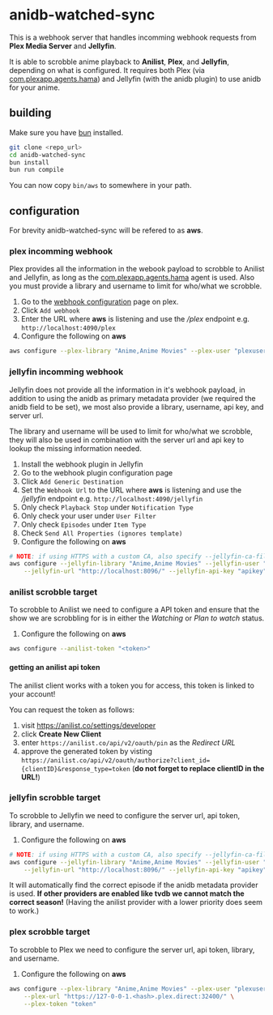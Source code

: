 # anidb-watched-sync
This is a webhook server that handles incomming webhook requests from **Plex Media Server** and **Jellyfin**.

It is able to scrobble anime playback to **Anilist**, **Plex**, and **Jellyfin**, depending on what is configured. It requires both Plex (via [com.plexapp.agents.hama](https://github.com/ZeroQI/Hama.bundle)) and Jellyfin (with the anidb plugin) to use anidb for your anime.

## building

Make sure you have [bun](https://github.com/oven-sh/bun/) installed. 

```bash
git clone <repo_url>
cd anidb-watched-sync
bun install
bun run compile
```

You can now copy `bin/aws` to somewhere in your path.


## configuration

For brevity anidb-watched-sync will be refered to as **aws**.

### plex incomming webhook

Plex provides all the information in the webook payload to scrobble to Anilist and Jellyfin, as long as the [com.plexapp.agents.hama](https://github.com/ZeroQI/Hama.bundle) agent is used. Also you must provide a library and username to limit for who/what we scrobble.

1. Go to the [webhook configuration](https://app.plex.tv/desktop/#!/settings/webhooks) page on plex.
2. Click `Add webhook`
3. Enter the URL where **aws** is listening and use the */plex* endpoint e.g. `http://localhost:4090/plex`
4. Configure the following on **aws**
```bash
aws configure --plex-library "Anime,Anime Movies" --plex-user "plexuser"
```

### jellyfin incomming webhook

Jellyfin does not provide all the information in it's webhook payload, in addition to using the anidb as primary metadata provider (we required the anidb field to be set), we most also provide a library, username, api key, and server url.

The library and username will be used to limit for who/what we scrobble, they will also be used in combination with the server url and api key to lookup the missing information needed.

1. Install the webhook plugin in Jellyfin
2. Go to the webhook plugin configuration page
3. Click `Add Generic Destination`
4. Set the `Webhook Url` to the URL where **aws** is listening and use the */jellyfin* endpoint e.g. `http://localhost:4090/jellyfin`
5. Only check `Playback Stop` under `Notification Type`
6. Only check your user under `User Filter`
7. Only check `Episodes` under `Item Type`
8. Check `Send All Properties (ignores template)`
9. Configure the following on **aws**
```bash
# NOTE: if using HTTPS with a custom CA, also specify --jellyfin-ca-file
aws configure --jellyfin-library "Anime,Anime Movies" --jellyfin-user "jellyfinuser" \
	--jellyfin-url "http://localhost:8096/" --jellyfin-api-key "apikey"
```

### anilist scrobble target

To scrobble to Anilist we need to configure a API token and ensure that the show we are scrobbling for is in either the *Watching* or *Plan to watch* status.

1. Configure the following on **aws**
```bash
aws configure --anilist-token "<token>"
```

#### getting an anilist api token
The anilist client works with a token you for access, this token is linked to your account!

You can request the token as follows:
1. visit https://anilist.co/settings/developer
2. click **Create New Client**
3. enter `https://anilist.co/api/v2/oauth/pin` as the *Redirect URL*
4. approve the generated token by visting `https://anilist.co/api/v2/oauth/authorize?client_id={clientID}&response_type=token` (**do not forget to replace clientID in the URL!**)

### jellyfin scrobble target

To scrobble to Jellyfin we need to configure the server url, api token, library, and username.

1. Configure the following on **aws**
```bash
# NOTE: if using HTTPS with a custom CA, also specify --jellyfin-ca-file
aws configure --jellyfin-library "Anime,Anime Movies" --jellyfin-user "jellyfinuser" \
	--jellyfin-url "http://localhost:8096/" --jellyfin-api-key "apikey"
```

It will automatically find the correct episode if the anidb metadata provider is used. **If other providers are enabled like tvdb we cannot match the correct season!** (Having the anilist provider with a lower priority does seem to work.)


### plex scrobble target

To scrobble to Plex we need to configure the server url, api token, library, and username.

1. Configure the following on **aws**
```bash
aws configure --plex-library "Anime,Anime Movies" --plex-user "plexuser" \
	--plex-url "https://127-0-0-1.<hash>.plex.direct:32400/" \
	--plex-token "token"
```
